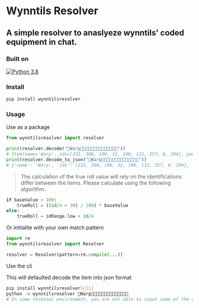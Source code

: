# Wynntils Resolver
## A simple resolver to anaslyeze wynntils' coded equipment in chat.

### Built on
[![Python 3.8](https://img.shields.io/badge/python%203.8-3670A0?style=for-the-badge&logo=python&logoColor=ffdd54)](https://www.python.org/)

### Install
```bash
pip install wynntilsresolver
```

### Usage

Use as a package

```python
from wynntilsresolver import resolver

print(resolver.decode("󵿰Warp󵿲󵃨󵄴󵁤󵀠󵁤󵂄󵅥󵀀󵃌󵿲󵃗󵀄󵿱"))
# Item(name='Warp', ids=[232, 308, 100, 32, 100, 132, 357, 0, 204], powders=[AIR, AIR, AIR], rerolls=4)
print(resolver.decode_to_json("󵿰Warp󵿲󵃨󵄴󵁤󵀠󵁤󵂄󵅥󵀀󵃌󵿲󵃗󵀄󵿱"))
# {'name': 'Warp', 'ids': [232, 308, 100, 32, 100, 132, 357, 0, 204], 'powders': ['AIR', 'AIR', 'AIR'], 'rerolls': 4}
```

> The calculation of the true roll value will rely on the identifications differ between the items.
> Please calculate using the following algorithm:

```python
if baseValue > 100:
    trueRoll = ((id/4 + 30) / 100) * baseValue
else:
    trueRoll = idRange.low + id/4
```

Or initialite with your own match pattern
```python
import re
from wynntilsresolver import Resolver

resolver = Resolver(pattern=re.compile(...))
```

Use the cli

This will defaulted decode the item into json format
```bash
pip install wynntilsresolver[cli]
python -m wynntilsresolver 󵿰Warp󵿲󵃨󵄴󵁤󵀠󵁤󵂄󵅥󵀀󵃌󵿲󵃗󵀄󵿱 
# In some terminal environment, you are not able to input some of the unicode string and will result in an ItemNotValidError
```